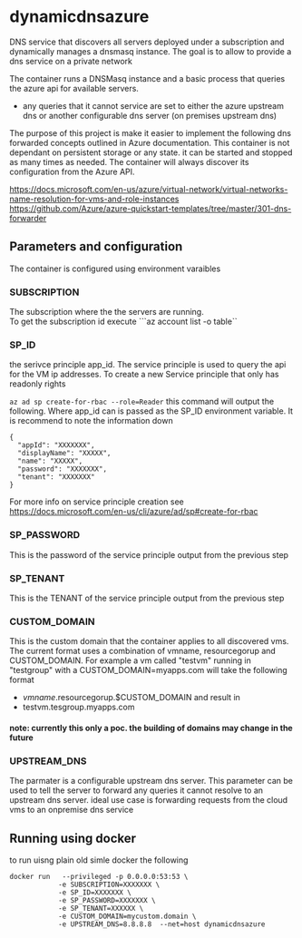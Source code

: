 # dynamicdnsazure
DNS service that discovers all servers deployed under a subscription and dynamically manages a dnsmasq instance. The goal is to allow to provide a dns service on a private network

The container runs a DNSMasq instance and a basic process that queries the azure api for available servers. 
 - any queries that it cannot service are set to either the azure upstream dns or another configurable dns server (on premises upstream dns)

The purpose of this project is make it easier to implement the following dns forwarded concepts outlined in Azure documentation. This container is not dependant on persistent storage or any state. it can be started and stopped as many times as needed. The container will always discover its configuration from the Azure API.

https://docs.microsoft.com/en-us/azure/virtual-network/virtual-networks-name-resolution-for-vms-and-role-instances
https://github.com/Azure/azure-quickstart-templates/tree/master/301-dns-forwarder

## Parameters and configuration 
The container is configured using environment varaibles 

### SUBSCRIPTION 
The subscription where the the servers are running.  
To get the subscription id execute ```az account list -o table``

### SP_ID
the serivce principle app_id. The service principle is used to query the api for the VM ip addresses. To create a new Service principle that only has readonly rights 

``` az ad sp create-for-rbac --role=Reader ```
this command will output  the following. Where app_id can is passed as the SP_ID environment variable. It is recommend to note the information down 
```
{
  "appId": "XXXXXXX",
  "displayName": "XXXXX",
  "name": "XXXXX",
  "password": "XXXXXXX",
  "tenant": "XXXXXXX"
}
```
For more info on service principle creation see https://docs.microsoft.com/en-us/cli/azure/ad/sp#create-for-rbac

### SP_PASSWORD
This is the password of the service principle output from the previous step 
### SP_TENANT
This is the TENANT of the service principle output from the previous step 

### CUSTOM_DOMAIN
This is the custom domain that the container applies to all discovered vms. The current format uses a combination of vmname, resourcegorup and CUSTOM_DOMAIN. 
For example a vm called "testvm" running in "testgroup" with a CUSTOM_DOMAIN=myapps.com will take the following format

- $vmname.$resourcegorup.$CUSTOM_DOMAIN
and result in 
- testvm.tesgroup.myapps.com

#### note: currently this only a poc. the building of domains may change in the future 

### UPSTREAM_DNS
The parmater is a configurable upstream dns server. This parameter can be used to tell the server to forward any queries it cannot resolve to an upstream dns server. 
ideal use case is forwarding requests from the cloud vms to an onpremise dns service 



## Running using docker

to run uisng plain old simle docker the following 
```
docker run   --privileged -p 0.0.0.0:53:53 \
            -e SUBSCRIPTION=XXXXXXX \
            -e SP_ID=XXXXXXX \
            -e SP_PASSWORD=XXXXXXX \
            -e SP_TENANT=XXXXXX \
            -e CUSTOM_DOMAIN=mycustom.domain \
            -e UPSTREAM_DNS=8.8.8.8  --net=host dynamicdnsazure
```

